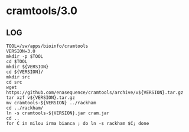 cramtools/3.0
=============

LOG
---

    TOOL=/sw/apps/bioinfo/cramtools
    VERSION=3.0
    mkdir -p $TOOL
    cd $TOOL
    mkdir ${VERSION}
    cd ${VERSION}/
    mkdir src
    cd src
    wget https://github.com/enasequence/cramtools/archive/v${VERSION}.tar.gz
    tar xzf v${VERSION}.tar.gz 
    mv cramtools-${VERSION} ../rackham
    cd ../rackham/
    ln -s cramtools-${VERSION}.jar cram.jar
    cd ..
    for C in milou irma bianca ; do ln -s rackham $C; done

